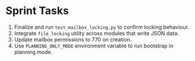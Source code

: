 # Sprint Tasks

1. Finalize and run `test_mailbox_locking.py` to confirm locking behaviour.
2. Integrate `file_locking` utility across modules that write JSON data.
3. Update mailbox permissions to 770 on creation.
4. Use `PLANNING_ONLY_MODE` environment variable to run bootstrap in planning mode.

